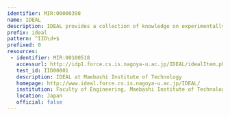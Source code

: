 ```yaml
---
identifier: MIR:00000398
name: IDEAL
description: IDEAL provides a collection of knowledge on experimentally verified intrinsically disordered proteins. It contains manual annotations by curators on intrinsically disordered regions, interaction regions to other molecules, post-translational modification sites, references and structural domain assignments.
prefix: ideal
pattern: ^IID\d+$
prefixed: 0
resources:
 - identifier: MIR:00100518
   accessurl: http://idp1.force.cs.is.nagoya-u.ac.jp/IDEAL/idealItem.php?id=${id}
   test_id: IID00001
   description: IDEAL at Maebashi Institute of Technology
   homepage: http://www.ideal.force.cs.is.nagoya-u.ac.jp/IDEAL/
   institution: Faculty of Engineering, Maebashi Institute of Technology, Maebashi
   location: Japan
   official: false
---
```

